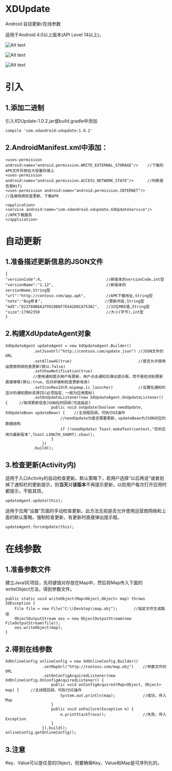 # XDUpdate
Android 自动更新/在线参数

适用于Android 4.0以上版本(API Level 14以上)。

![Alt text](https://raw.githubusercontent.com/xingda920813/XDUpdate/master/Screenshot_notification.png)

![Alt text](https://raw.githubusercontent.com/xingda920813/XDUpdate/master/Screenshot_dialog.png)

![Alt text](https://raw.githubusercontent.com/xingda920813/XDUpdate/master/Screenshot_downloading.png)

# 引入
## 1.添加二进制

引入XDUpdate-1.0.2.jar或build.gradle中添加

    compile 'com.xdandroid:xdupdate:1.0.2'

## 2.AndroidManifest.xml中添加：
    <uses-permission android:name="android.permission.WRITE_EXTERNAL_STORAGE"/>    //下载的APK文件存放在大容量存储上
    <uses-permission android:name="android.permission.ACCESS_NETWORK_STATE"/>      //判断是否是Wifi
    <uses-permission android:name="android.permission.INTERNET"/>                  //连接网络检查更新、下载APK

    <application>
    <service android:name="com.xdandroid.xdupdate.XdUpdateService"/>               //APK下载服务
    </application>
    
# 自动更新
## 1.准备描述更新信息的JSON文件
    {
    "versionCode":4,                            //新版本的versionCode,int型
    "versionName":"1.12",                       //新版本的versionName,String型
    "url":"http://contoso.com/app.apk",         //APK下载地址,String型
    "note":"Bug修复",                           //更新内容,String型
    "md5":"D23788B6A1F95C8B6F7E442D6CA7536C",   //32位MD5值,String型
    "size":17962350                             //大小(字节),int型
    }

## 2.构建XdUpdateAgent对象
    XdUpdateAgent updateAgent = new XdUpdateAgent.Builder()
                .setJsonUrl("http://contoso.com/update.json") //JSON文件的URL
                .setAllow4G(true)                             //是否允许使用运营商网络检查更新(默认:false)
                .setShowNotification(true)                    
                //使用通知提示用户有更新，用户点击通知后弹出提示框，而不是检测到更新直接弹框(默认:true，仅对非强制检查更新有效)
                .setIconResId(R.mipmap.ic_launcher)           //设置在通知栏显示的通知图标资源ID(必须指定，一般为应用图标)
                .setOnUpdateListener(new XdUpdateAgent.OnUpdateListener() {     //取得更新信息JSON后的回调(可选指定)
                        public void onUpdate(boolean needUpdate, XdUpdateBean updateBean) {    //主线程回调，可执行UI操作
                            //needUpdate为是否需要更新，updateBean为JSON对应的数据结构
                            if (!needUpdate) Toast.makeText(context,"您的应用为最新版本",Toast.LENGTH_SHORT).show();
                        }
                    })
                .build();

## 3.检查更新(Activity内)
适用于入口Activity的自动检查更新。默认策略下，若用户选择“以后再说”或者划掉了通知栏的更新提示，则**当天**对**该版本**不再提示更新，以防用户每次打开应用时都提示，不胜其烦。  

    updateAgent.update(this); 
    
适用于应用“设置”页面的手动检查更新。此方法无视是否允许使用运营商网络和上面的默认策略，强制检查更新，有更新时直接弹出提示框。     

    updateAgent.forceUpdate(this);   

# 在线参数
## 1.准备参数文件
建立JavaSE项目，先将键值对存放在Map中，然后将Map传入下面的writeObject方法，得到参数文件。

    public static void writeObject(Map<Object,Object> map) throws IOException {
        File file = new File("C:\\Desktop\\map.obj");       //指定文件生成路径
        ObjectOutputStream oos = new ObjectOutputStream(new FileOutputStream(file));
        oos.writeObject(map);
    }

## 2.得到在线参数
    XdOnlineConfig onlineConfig = new XdOnlineConfig.Builder()
                    .setMapUrl("http://contoso.com/map.obj")    //参数文件的URL
                    .setOnConfigAcquiredListener(new XdOnlineConfig.OnConfigAcquiredListener() {
                        public void onConfigAcquired(Map<Object, Object> map) {     //主线程回调，可执行UI操作
                            System.out.println(map);            //成功，传入Map
                        }    
                        public void onFailure(Exception e) {
                            e.printStackTrace();                //失败，传入Exception
                        }                           
                    }).build();
    onlineConfig.getOnlineConfig();
    
## 3.注意
Key、Value可以是任意的Object，但要确保Key、Value和Map是可序列化的。
